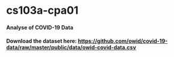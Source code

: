 # cs103a-cpa01
#### Analyse of COVID-19 Data
#### Download the dataset here: https://github.com/owid/covid-19-data/raw/master/public/data/owid-covid-data.csv

